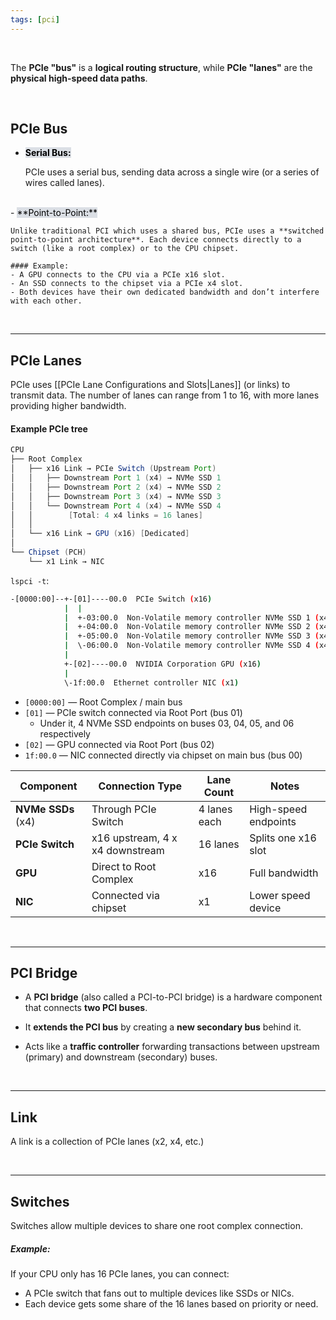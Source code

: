 ```yaml
---
tags: [pci]
---
```


</br>

The **PCIe "bus"** is a **logical routing structure**, while **PCIe "lanes"** are the **physical high-speed data paths**.

</br>

## PCIe Bus

- <mark style="background: #CACFD9A6;">**Serial Bus:**</mark>
	
	PCIe uses a serial bus, sending data across a single wire (or a series of wires called lanes). 
</br>
- <mark style="background: #CACFD9A6;">**Point-to-Point:**</mark>

	Unlike traditional PCI which uses a shared bus, PCIe uses a **switched point-to-point architecture**. Each device connects directly to a switch (like a root complex) or to the CPU chipset.
	
	#### Example:
	- A GPU connects to the CPU via a PCIe x16 slot.
	- An SSD connects to the chipset via a PCIe x4 slot.
	- Both devices have their own dedicated bandwidth and don’t interfere with each other.

</br>

---

## PCIe Lanes

PCIe uses [[PCIe Lane Configurations and Slots|Lanes]] (or links) to transmit data. The number of lanes can range from 1 to 16, with more lanes providing higher bandwidth.


#### Example PCIe tree

```java ln:False
CPU
├── Root Complex
│   ├── x16 Link → PCIe Switch (Upstream Port)
│   │   ├── Downstream Port 1 (x4) → NVMe SSD 1
│   │   ├── Downstream Port 2 (x4) → NVMe SSD 2
│   │   ├── Downstream Port 3 (x4) → NVMe SSD 3
│   │   └── Downstream Port 4 (x4) → NVMe SSD 4
│   │        [Total: 4 x4 links = 16 lanes]
│   │
│   └── x16 Link → GPU (x16) [Dedicated]
│
└── Chipset (PCH)
    └── x1 Link → NIC
```

`lspci -t`:
```bash ln:False
-[0000:00]--+-[01]----00.0  PCIe Switch (x16)
            |  |
            |  +-03:00.0  Non-Volatile memory controller NVMe SSD 1 (x4)
            |  +-04:00.0  Non-Volatile memory controller NVMe SSD 2 (x4)
            |  +-05:00.0  Non-Volatile memory controller NVMe SSD 3 (x4)
            |  \-06:00.0  Non-Volatile memory controller NVMe SSD 4 (x4)
            |
			+-[02]----00.0  NVIDIA Corporation GPU (x16)
            |
            \-1f:00.0  Ethernet controller NIC (x1)
```

- `[0000:00]` — Root Complex / main bus
- `[01]` — PCIe switch connected via Root Port (bus 01)
    - Under it, 4 NVMe SSD endpoints on buses 03, 04, 05, and 06 respectively
- `[02]` — GPU connected via Root Port (bus 02)   
- `1f:00.0` — NIC connected directly via chipset on main bus (bus 00)

| Component          | Connection Type                 | Lane Count   | Notes                |
| ------------------ | ------------------------------- | ------------ | -------------------- |
| **NVMe SSDs** (x4) | Through PCIe Switch             | 4 lanes each | High-speed endpoints |
| **PCIe Switch**    | x16 upstream, 4 x x4 downstream | 16 lanes     | Splits one x16 slot  |
| **GPU**            | Direct to Root Complex          | x16          | Full bandwidth       |
| **NIC**            | Connected via chipset           | x1           | Lower speed device   |

</br>

---

## **PCI Bridge**

- A **PCI bridge** (also called a PCI-to-PCI bridge) is a hardware component that connects **two PCI buses**.
    
- It **extends the PCI bus** by creating a **new secondary bus** behind it.
    
- Acts like a **traffic controller** forwarding transactions between upstream (primary) and downstream (secondary) buses.

</br>

---

## **Link**

A link is a collection of PCIe lanes (x2, x4, etc.)

</br>

---

## **Switches**

Switches allow multiple devices to share one root complex connection.

##### Example:

If your CPU only has 16 PCIe lanes, you can connect:
- A PCIe switch that fans out to multiple devices like SSDs or NICs.
- Each device gets some share of the 16 lanes based on priority or need.